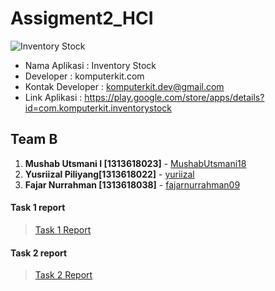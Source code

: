 # Assigment2_HCI

![Inventory Stock](https://user-images.githubusercontent.com/62864891/95829628-ac14d500-0d60-11eb-8c81-0a9bfcc4a482.png)

- Nama Aplikasi : Inventory Stock
- Developer : komputerkit.com
- Kontak Developer : komputerkit.dev@gmail.com
- Link Aplikasi : https://play.google.com/store/apps/details?id=com.komputerkit.inventorystock

## Team B
1. **Mushab Utsmani I [1313618023]** - [MushabUtsmani18](https://github.com/MushabUtsmani18)
2. **Yusriizal Piliyang[1313618022]** - [yuriizal](https://github.com/yusriizal)
3. **Fajar Nurrahman [1313618038]** - [fajarnurrahman09](https://github.com/fajarnurrahman09)

#### Task 1 report
> [Task 1 Report](https://github.com/mushabui/Assigment_HCI/tree/hw2/Task%201%20Report)
#### Task 2 report
> [Task 2 Report](https://github.com/mushabui/Assigment_HCI/tree/hw2/Task%202%20Report)
